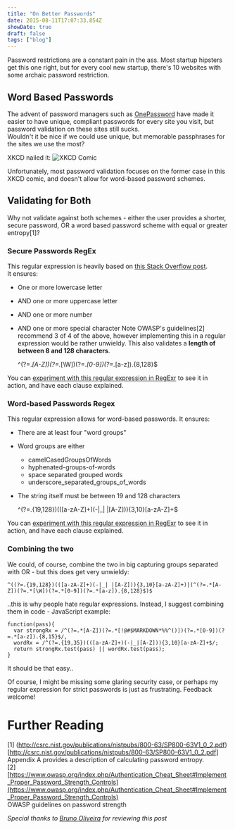 ```yaml
---
title: "On Better Passwords"
date: 2015-08-11T17:07:33.854Z
showDate: true
draft: false
tags: ["blog"]
---
```


Password restrictions are a constant pain in the ass. Most startup hipsters get this one right, but for every cool new startup, there's 10 websites with some archaic password restriction.

## Word Based Passwords
The advent of password managers such as [OnePassword](https://agilebits.com/onepassword) have made it easier to have unique, compliant passwords for every site you visit, but password validation on these sites still sucks.  
Wouldn't it be nice if we could use unique, but memorable passphrases for the sites we use the most?  
  
XKCD nailed it:
![XKCD Comic](http://imgs.xkcd.com/comics/password_strength.png)

Unfortunately, most password validation focuses on the former case in this XKCD comic, and doesn't allow for word-based password schemes. 

## Validating for Both
Why not validate against both schemes - either the user provides a shorter, secure password, OR a word based password scheme with equal or greater entropy[1]?

### Secure Passwords RegEx
This regular expression is heavily based on [this Stack Overflow post](http://stackoverflow.com/questions/5142103/regex-for-password-strength).  
It ensures:

* One or more lowercase letter
* AND one or more uppercase letter
* AND one or more number
* AND one or more special character
Note OWASP's guidelines[2] recommend 3 of 4 of the above, however implementing this in a regular expression would be rather unwieldy.
This also validates a **length of between 8 and 128 characters**.  
    
    ^(?=.*[A-Z])(?=.*[\W])(?=.*[0-9])(?=.*[a-z]).{8,128}$
        
You can [experiment with this regular expression in RegExr](http://regexr.com/3bhtb) to see it in action, and have each clause explained. 

### Word-based Passwords Regex
This regular expression allows for word-based passwords. 
It ensures:

* There are at least four "word groups"
* Word groups are either
  * camelCasedGroupsOfWords
  * hyphenated-groups-of-words
  * space separated grouped words
  * underscore\_separated\_groups\_of\_words
* The string itself must be between 19 and 128 characters
    
    ^(?=.{19,128})(([a-zA-Z]+)(-|_| |[A-Z])){3,10}[a-zA-Z]+$
    
You can [experiment with this regular expression in RegExr](http://regexr.com/3bht8) to see it in action, and have each clause explained.

### Combining the two
We could, of course, combine the two in big capturing groups separated with OR - but this does get very unwieldy: 
    
    ^((?=.{19,128})(([a-zA-Z]+)(-|_| |[A-Z])){3,10}[a-zA-Z]+)|(^(?=.*[A-Z])(?=.*[\W])(?=.*[0-9])(?=.*[a-z]).{8,128}$)$
    
..this is why people hate regular expressions. 
Instead, I suggest combining them in code - JavaScript example: 
    
    function(pass){
      var strongRx = /^(?=.*[A-Z])(?=.*[!@#$MARKDOWN*%%^()])(?=.*[0-9])(?=.*[a-z]).{8,15}$/,
      wordRx = /^(?=.{19,35})(([a-zA-Z]+)(-|_|[A-Z])){3,10}[a-zA-Z]+$/;
      return strongRx.test(pass) || wordRx.test(pass);
    }
    
It should be that easy..  

Of course, I might be missing some glaring security case, or perhaps my regular expression for strict passwords is just as frustrating. Feedback welcome!



# Further Reading
[1] (http://csrc.nist.gov/publications/nistpubs/800-63/SP800-63V1_0_2.pdf)[http://csrc.nist.gov/publications/nistpubs/800-63/SP800-63V1_0_2.pdf]  
Appendix A provides a description of calculating password entropy.   
[2] [https://www.owasp.org/index.php/Authentication_Cheat_Sheet#Implement_Proper_Password_Strength_Controls](https://www.owasp.org/index.php/Authentication_Cheat_Sheet#Implement_Proper_Password_Strength_Controls)  
OWASP guidelines on password strength

_Special thanks to [Bruno Oliveira](https://twitter.com/abstractj) for reviewing this post_
